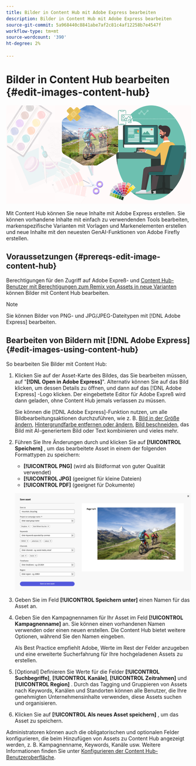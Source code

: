 ```yaml
---
title: Bilder in Content Hub mit Adobe Express bearbeiten
description: Bilder in Content Hub mit Adobe Express bearbeiten
source-git-commit: 5a968440c8841abe7af2c81c4af12258b7e4547f
workflow-type: tm+mt
source-wordcount: '390'
ht-degree: 2%

---
```


# Bilder in Content Hub bearbeiten {#edit-images-content-hub}

![Bilder in Content Hub mit Adobe Expreß bearbeiten](assets/edit-images-content-hub.png)

Mit Content Hub können Sie neue Inhalte mit Adobe Express erstellen. Sie können vorhandene Inhalte mit einfach zu verwendenden Tools bearbeiten, markenspezifische Varianten mit Vorlagen und Markenelementen erstellen und neue Inhalte mit den neuesten GenAI-Funktionen von Adobe Firefly erstellen.

## Voraussetzungen {#prereqs-edit-image-content-hub}

Berechtigungen für den Zugriff auf Adobe Expreß- und [Content Hub-Benutzer mit Berechtigungen zum Remix von Assets in neue Varianten](/help/assets/deploy-content-hub.md#onboard-content-hub-users-remix-assets) können Bilder mit Content Hub bearbeiten.

>[!NOTE]
>
>Sie können Bilder von PNG- und JPG/JPEG-Dateitypen mit [!DNL Adobe Express] bearbeiten.

## Bearbeiten von Bildern mit [!DNL Adobe Express] {#edit-images-using-content-hub}

So bearbeiten Sie Bilder mit Content Hub:

1. Klicken Sie auf der Asset-Karte des Bildes, das Sie bearbeiten müssen, auf &quot;**[!DNL Open in Adobe Express]**&quot;. Alternativ können Sie auf das Bild klicken, um dessen Details zu öffnen, und dann auf das [!DNL Adobe Express] -Logo klicken. Der eingebettete Editor für Adobe Expreß wird dann geladen, ohne Content Hub jemals verlassen zu müssen.

   Sie können die [!DNL Adobe Express]-Funktion nutzen, um alle Bildbearbeitungsaktionen durchzuführen, wie z. B. [Bild in der Größe ändern](https://helpx.adobe.com/express/using/resize-image.html), [Hintergrundfarbe entfernen oder ändern](https://helpx.adobe.com/express/using/remove-background.html), [Bild beschneiden](https://helpx.adobe.com/express/using/crop-image.html), das Bild mit AI-generiertem Bild oder Text kombinieren und vieles mehr.

1. Führen Sie Ihre Änderungen durch und klicken Sie auf **[!UICONTROL Speichern]** , um das bearbeitete Asset in einem der folgenden Formattypen zu speichern:

   * **[!UICONTROL PNG]** (wird als Bildformat von guter Qualität verwendet)
   * **[!UICONTROL JPG]** (geeignet für kleine Dateien)
   * **[!UICONTROL PDF]** (geeignet für Dokumente)

   ![Speichern des Bildes mit Adobe Express](assets/adobe-express-save-as.png)

1. Geben Sie im Feld **[!UICONTROL Speichern unter]** einen Namen für das Asset an.

1. Geben Sie den Kampagnennamen für Ihr Asset im Feld **[!UICONTROL Kampagnenname]** an. Sie können einen vorhandenen Namen verwenden oder einen neuen erstellen. Die Content Hub bietet weitere Optionen, während Sie den Namen eingeben. <!--You can define multiple Campaign names for your upload. While you are typing a name, either click anywhere else within the dialog box or press the `,` (Comma) key to register the name.-->

   Als Best Practice empfiehlt Adobe, Werte im Rest der Felder anzugeben und eine erweiterte Sucherfahrung für Ihre hochgeladenen Assets zu erstellen.

1. [Optional] Definieren Sie Werte für die Felder **[!UICONTROL Suchbegriffe]**, **[!UICONTROL Kanäle]**, **[!UICONTROL Zeitrahmen]** und **[!UICONTROL Region]** . Durch das Tagging und Gruppieren von Assets nach Keywords, Kanälen und Standorten können alle Benutzer, die Ihre genehmigten Unternehmensinhalte verwenden, diese Assets suchen und organisieren.

1. Klicken Sie auf **[!UICONTROL Als neues Asset speichern]** , um das Asset zu speichern.

Administratoren können auch die obligatorischen und optionalen Felder konfigurieren, die beim Hinzufügen von Assets zu Content Hub angezeigt werden, z. B. Kampagnenname, Keywords, Kanäle usw. Weitere Informationen finden Sie unter [Konfigurieren der Content Hub-Benutzeroberfläche](configure-content-hub-ui-options.md#configure-upload-options-content-hub).


